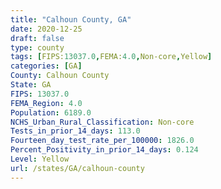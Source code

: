 ```yaml
---
title: "Calhoun County, GA"
date: 2020-12-25
draft: false
type: county
tags: [FIPS:13037.0,FEMA:4.0,Non-core,Yellow]
categories: [GA]
County: Calhoun County
State: GA
FIPS: 13037.0
FEMA_Region: 4.0
Population: 6189.0
NCHS_Urban_Rural_Classification: Non-core
Tests_in_prior_14_days: 113.0
Fourteen_day_test_rate_per_100000: 1826.0
Percent_Positivity_in_prior_14_days: 0.124
Level: Yellow
url: /states/GA/calhoun-county
---
```



